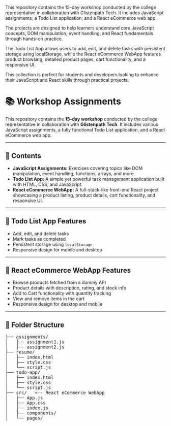This repository contains the 15-day workshop conducted by the college representative in collaboration with Glistenpath Tech. It includes JavaScript assignments, a Todo List application, and a React eCommerce web app.

The projects are designed to help learners understand core JavaScript concepts, DOM manipulation, event handling, and React fundamentals through hands-on practice.

The Todo List App allows users to add, edit, and delete tasks with persistent storage using localStorage, while the React eCommerce WebApp features product browsing, detailed product pages, cart functionality, and a responsive UI.

This collection is perfect for students and developers looking to enhance their JavaScript and React skills through practical projects.



# 📚 Workshop Assignments

This repository contains the **15-day workshop** conducted by the college representative in collaboration with **Glistenpath Tech**. It includes various JavaScript assignments, a fully functional Todo List application, and a React eCommerce web app.

---

## 📁 Contents

- **JavaScript Assignments:** Exercises covering topics like DOM manipulation, event handling, functions, arrays, and more.  
- **Todo List App:** A simple yet powerful task management application built with HTML, CSS, and JavaScript.  
- **React eCommerce WebApp:** A full-stack-like front-end React project showcasing a product listing, product details, cart functionality, and responsive UI.

---

## 📝 Todo List App Features

- Add, edit, and delete tasks  
- Mark tasks as completed  
- Persistent storage using `localStorage`  
- Responsive design for mobile and desktop  

---

## 📝 React eCommerce WebApp Features

- Browse products fetched from a dummy API  
- Product details with description, rating, and stock info  
- Add to Cart functionality with quantity tracking  
- View and remove items in the cart  
- Responsive design for desktop and mobile  

---
<h2>📂 Folder Structure</h2>
  <pre>
├── assignments/
│   ├── assignment1.js
│   ├── assignment2.js
├── resume/
│   ├── index.html
│   ├── style.css
│   └── script.js
├── todo-app/
│   ├── index.html
│   ├── style.css
│   └── script.js
├── src/   &lt;-- React eCommerce WebApp
│   ├── App.js
│   ├── App.css
│   ├── index.js
│   ├── components/
│   └── pages/
  </pre>
